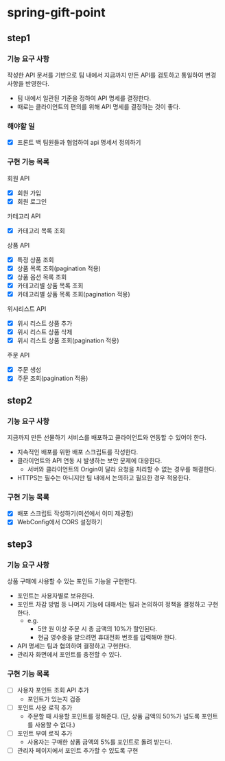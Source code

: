 # spring-gift-point
## step1
### 기능 요구 사항
작성한 API 문서를 기반으로 팀 내에서 지금까지 만든 API를 검토하고 통일하여 변경 사항을 반영한다.
- 팀 내에서 일관된 기준을 정하여 API 명세를 결정한다.
- 때로는 클라이언트의 편의를 위해 API 명세를 결정하는 것이 좋다.

### 해야할 일
- [X] 프론트 백 팀원들과 협업하여 api 명세서 정의하기

### 구현 기능 목록
회원 API
- [X] 회원 가입
- [X] 회원 로그인

카테고리 API
- [X] 카테고리 목록 조회

상품 API
- [X] 특정 상품 조회
- [X] 상품 목록 조회(pagination 적용)
- [X] 상품 옵션 목록 조회
- [X] 카테고리별 상품 목록 조회
- [X] 카테고리별 상품 목록 조회(pagination 적용)

위시리스트 API
- [X] 위시 리스트 상품 추가 
- [X] 위시 리스트 상품 삭제
- [X]  위시 리스트 상품 조회(pagination 적용)

주문 API
- [X] 주문 생성
- [X] 주문 조회(pagination 적용)

## step2
### 기능 요구 사항
지금까지 만든 선물하기 서비스를 배포하고 클라이언트와 연동할 수 있어야 한다.
- 지속적인 배포를 위한 배포 스크립트를 작성한다.
- 클라이언트와 API 연동 시 발생하는 보안 문제에 대응한다.
  - 서버와 클라이언트의 Origin이 달라 요청을 처리할 수 없는 경우를 해결한다.
- HTTPS는 필수는 아니지만 팀 내에서 논의하고 필요한 경우 적용한다.

### 구현 기능 목록
- [X] 배포 스크립트 작성하기(미션에서 이미 제공함)
- [X] WebConfig에서 CORS 설정하기

## step3
### 기능 요구 사항
상품 구매에 사용할 수 있는 포인트 기능을 구현한다.
- 포인트는 사용자별로 보유한다.
- 포인트 차감 방법 등 나머지 기능에 대해서는 팀과 논의하여 정책을 결정하고 구현한다.
  - e.g.
    - 5만 원 이상 주문 시 총 금액의 10%가 할인된다.
    - 현금 영수증을 받으려면 휴대전화 번호를 입력해야 한다.
- API 명세는 팀과 협의하여 결정하고 구현한다.
- 관리자 화면에서 포인트를 충전할 수 있다.

### 구현 기능 목록
- [ ] 사용자 포인트 조회 API 추가
  - 포인트가 있는지 검증
- [ ] 포인트 사용 로직 추가
  - 주문할 때 사용할 포인트를 정해준다. (단, 상품 금액의 50%가 넘도록 포인트를 사용할 수 없다.)
- [ ] 포인트 부여 로직 추가
  - 사용자는 구매한 상품 금액의 5%를 포인트로 돌려 받는다.
- [ ] 관리자 페이지에서 포인트 추가할 수 있도록 구현